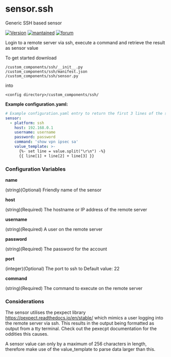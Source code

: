 # sensor.ssh
Generic SSH based sensor
  
[![Version](https://img.shields.io/badge/version-0.2.1-green.svg?style=for-the-badge)](#) [![mantained](https://img.shields.io/maintenance/yes/2019.svg?style=for-the-badge)](#) [![forum](https://img.shields.io/badge/forum-visit-orange.svg?style=for-the-badge)](https://community.home-assistant.io/t/unifi-security-gateway/71505)   

Login to a remote server via ssh, execute a command and retrieve the result as sensor value

To get started download
```
/custom_components/ssh/__init__.py
/custom_components/ssh/manifest.json
/custom_components/ssh/sensor.py

```
into
```
<config directory>/custom_components/ssh/
```

**Example configuration.yaml:**

```yaml
# Example configuration.yaml entry to return the first 3 lines of the specified command
sensor:
  - platform: ssh
    host: 192.168.0.1
    username: username
    password: password
    command: 'show vpn ipsec sa'
    value_template: >-
      {%- set line = value.split("\r\n") -%}
      {{ line[1] + line[2] + line[3] }}
```
### Configuration Variables

**name**

  (string)(Optional) Friendly name of the sensor

**host**

  (string)(Required) The hostname or IP address of the remote server

**username**

  (string)(Required) A user on the remote server
  
**password**

(string)(Required) The password for the account

**port**

  (integer)(Optional) The port to ssh to
  Default value: 22

**command**

  (string)(Required) The command to execute on the remote server
  
### Considerations

The sensor utilises the pexpect library https://pexpect.readthedocs.io/en/stable/ which mimics a user logging into the remote server via ssh. This results in the output being formatted as output from a tty terminal. Check out the pexecpt documentation for the oddities this causes.

A sensor value can only by a maximum of 256 characters in length, therefore make use of the value_template to parse data larger than this.

